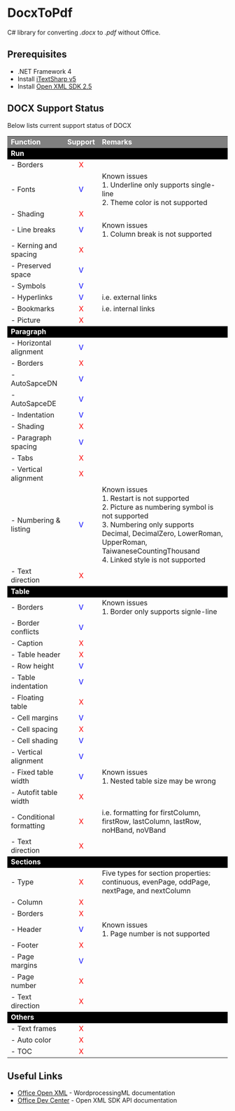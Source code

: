 # DocxToPdf

C# library for converting *.docx* to *.pdf* without Office.

## Prerequisites ##

- .NET Framework 4
- Install [iTextSharp v5](http://sourceforge.net/projects/itextsharp/)
- Install [Open XML SDK 2.5](https://www.microsoft.com/en-us/download/details.aspx?id=30425)

## DOCX Support Status ##

Below lists current support status of DOCX

<table>
 <tr>
  <td bgcolor="gray"><font color="white"><b>Function</b></font></td>
  <td bgcolor="gray"><font color="white"><b>Support</b></font></td>
  <td bgcolor="gray"><font color="white"><b>Remarks</b></font></td>
 </tr>
 <tr>
  <td colspan="3" bgcolor="black"><font color="white"><b>Run</b></font></td>
 </tr>
 <tr>
  <td>- Borders</td>
  <td align="center"><font color="red">X</font></td>
  <td></td>
 </tr>
 <tr>
  <td>- Fonts</td>
  <td align="center"><font color="blue">V</font></td>
  <td>Known issues<br>1. Underline only supports single-line<br>2. Theme color is not supported</td>
 </tr>
 <tr>
  <td>- Shading</td>
  <td align="center"><font color="red">X</font></td>
  <td></td>
 </tr>
 <tr>
  <td>- Line breaks</td>
  <td align="center"><font color="blue">V</font></td>
  <td>Known issues<br>1. Column break is not supported</td>
 </tr>
 <tr>
  <td>- Kerning and spacing</td>
  <td align="center"><font color="red">X</font></td>
  <td></td>
 </tr>
 <tr>
  <td>- Preserved space</td>
  <td align="center"><font color="blue">V</font></td>
  <td></td>
 </tr>
 <tr>
  <td>- Symbols</td>
  <td align="center"><font color="blue">V</font></td>
  <td></td>
 </tr>
 <tr>
  <td>- Hyperlinks</td>
  <td align="center"><font color="blue">V</font></td>
  <td>i.e. external links</td>
 </tr>
 <tr>
  <td>- Bookmarks</td>
  <td align="center"><font color="red">X</font></td>
  <td>i.e. internal links</td>
 </tr>
 <tr>
  <td>- Picture</td>
  <td align="center"><font color="red">X</font></td>
  <td></td>
 </tr>

 <tr>
  <td colspan="3" bgcolor="black"><font color="white"><b>Paragraph</b></font></td>
 </tr>
 <tr>
  <td>- Horizontal alignment</td>
  <td align="center"><font color="blue">V</font></td>
  <td></td>
 </tr>
 <tr>
  <td>- Borders</td>
  <td align="center"><font color="red">X</font></td>
  <td></td>
 </tr>
 <tr>
  <td>- AutoSapceDN</td>
  <td align="center"><font color="blue">V</font></td>
  <td></td>
 </tr>
 <tr>
  <td>- AutoSapceDE</td>
  <td align="center"><font color="blue">V</font></td>
  <td></tr>
 <tr>
  <td>- Indentation</td>
  <td align="center"><font color="blue">V</font></td>
  <td></td>
 </tr>
 <tr>
  <td>- Shading</td>
  <td align="center"><font color="red">X</font></td>
  <td></td>
 </tr>
 <tr>
  <td>- Paragraph spacing</td>
  <td align="center"><font color="blue">V</font></td>
  <td></td>
 </tr>
 <tr>
  <td>- Tabs</td>
  <td align="center"><font color="red">X</font></td>
  <td></td>
 </tr>
 <tr>
  <td>- Vertical alignment</td>
  <td align="center"><font color="red">X</font></td>
  <td></td>
 </tr>
 <tr>
  <td>- Numbering & listing</td>
  <td align="center"><font color="blue">V</font></td>
  <td>Known issues<br>1. Restart is not supported<br>2. Picture as numbering symbol is not supported<br>3. Numbering only supports Decimal, DecimalZero, LowerRoman, UpperRoman, TaiwaneseCountingThousand<br>4. Linked style is not supported</td>
 </tr>
 <tr>
  <td>- Text direction</td>
  <td align="center"><font color="red">X</font></td>
  <td></td>
 </tr>

 <tr>
  <td colspan="3" bgcolor="black"><font color="white"><b>Table</b></font></td>
 </tr>
 <tr>
  <td>- Borders</td>
  <td align="center"><font color="blue">V</font></td>
  <td>Known issues<br>1. Border only supports signle-line</td>
 </tr>
 <tr>
  <td>- Border conflicts</td>
  <td align="center"><font color="blue">V</font></td>
  <td></td>
 </tr>
 <tr>
  <td>- Caption</td>
  <td align="center"><font color="red">X</font></td>
  <td></td>
 </tr>
 <tr>
  <td>- Table header</td>
  <td align="center"><font color="red">X</font></td>
  <td></td>
 </tr>
 <tr>
  <td>- Row height</td>
  <td align="center"><font color="blue">V</font></td>
  <td></td>
 </tr>
 <tr>
  <td>- Table indentation</td>
  <td align="center"><font color="blue">V</font></td>
  <td></td>
 </tr>
 <tr>
  <td>- Floating table</td>
  <td align="center"><font color="red">X</font></td>
  <td></td>
 </tr>
 <tr>
  <td>- Cell margins</td>
  <td align="center"><font color="blue">V</font></td>
  <td></td>
 </tr>
 <tr>
  <td>- Cell spacing</td>
  <td align="center"><font color="red">X</font></td>
  <td></td>
 </tr>
 <tr>
  <td>- Cell shading</td>
  <td align="center"><font color="blue">V</font></td>
  <td></td>
 </tr>
 <tr>
  <td>- Vertical alignment</td>
  <td align="center"><font color="blue">V</font></td>
  <td></td>
 </tr>
 <tr>
  <td>- Fixed table width</td>
  <td align="center"><font color="blue">V</font></td>
  <td>Known issues<br>1. Nested table size may be wrong</td>
 </tr>
 <tr>
  <td>- Autofit table width</td>
  <td align="center"><font color="red">X</font></td>
  <td></td>
 </tr>
 <tr>
  <td>- Conditional formatting</td>
  <td align="center"><font color="red">X</font></td>
  <td>i.e. formatting for firstColumn, firstRow, lastColumn, lastRow, noHBand, noVBand</td>
 </tr>
 <tr>
  <td>- Text direction</td>
  <td align="center"><font color="red">X</font></td>
  <td></td>
 </tr>

 <tr>
  <td colspan="3" bgcolor="black"><font color="white"><b>Sections</b></font></td>
 </tr>
 <tr>
  <td>- Type</td>
  <td align="center"><font color="red">X</font></td>
  <td>Five types for section properties: continuous, evenPage, oddPage, nextPage, and nextColumn</td>
 </tr>
 <tr>
  <td>- Column</td>
  <td align="center"><font color="red">X</font></td>
  <td></td>
 </tr>
 <tr>
  <td>- Borders</td>
  <td align="center"><font color="red">X</font></td>
  <td></td>
 </tr>
 <tr>
  <td>- Header</td>
  <td align="center"><font color="blue">V</font></td>
  <td>Known issues<br>1. Page number is not supported</td>
 </tr>
 <tr>
  <td>- Footer</td>
  <td align="center"><font color="red">X</font></td>
  <td></td>
 </tr>
 <tr>
  <td>- Page margins</td>
  <td align="center"><font color="blue">V</font></td>
  <td></td>
 </tr>
 <tr>
  <td>- Page number</td>
  <td align="center"><font color="red">X</font></td>
  <td></td>
 </tr>
 <tr>
  <td>- Text direction</td>
  <td align="center"><font color="red">X</font></td>
  <td></td>
 </tr>

 <tr>
  <td colspan="3" bgcolor="black"><font color="white"><b>Others</b></font></td>
 </tr>
 <tr>
  <td>- Text frames</td>
  <td align="center"><font color="red">X</font></td>
  <td></td>
 </tr>
 <tr>
  <td>- Auto color</td>
  <td align="center"><font color="red">X</font></td>
  <td></td>
 </tr>
 <tr>
  <td>- TOC</td>
  <td align="center"><font color="red">X</font></td>
  <td></td>
 </tr>
</table>

## Useful Links ##

- [Office Open XML](http://officeopenxml.com/WPcontentOverview.php) - WordprocessingML documentation
- [Office Dev Center](https://msdn.microsoft.com/en-us/library/office/documentformat.openxml.wordprocessing.aspx) - Open XML SDK API documentation

